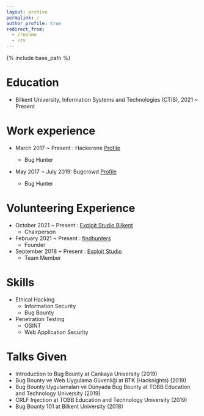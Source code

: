 ```yaml
---
layout: archive
permalink: /
author_profile: true
redirect_from:
  - /resume
  - /cv
---
```


{% include base_path %}

Education
======
* Bilkent University, Information Systems and Technologies (CTIS), 2021 ~ Present 



Work experience
======

* March 2017 ~ Present : Hackerone [Profile](https://hackerone.com/samet)
  - Bug Hunter

* May 2017 ~ July 2019: Bugcrowd [Profile](https://bugcrowd.com/samet)
  - Bug Hunter



Volunteering Experience
======
* October 2021 ~ Present :  [Exploit Studio Bilkent](https://bais.bilkent.edu.tr/student-clubs-management/club/BLGGT/detail)
  - Chairperson
* February 2021 ~ Present :  [findhunters](https://findhunters.com/)
  - Founder
* September 2018 ~ Present :  [Exploit Studio](http://exploit.studio/)
  - Team Member


Skills
======
* Ethical Hacking
  * Information Security
  * Bug Bounty
* Penetration Testing
  * OSINT
  * Web Application Security



Talks Given
======

* Introduction to Bug Bounty at Cankaya University (2019)  
* Bug Bounty ve Web Uygulama Güvenliği at BTK (Hacknights) (2019)
* Bug Bounty Uygulamaları ve Dünyada Bug Bounty at TOBB Education and Technology University (2019)
* CRLF Injection at TOBB Education and Technology University (2019)
* Bug Bounty 101 at Bilkent University (2018)

 
